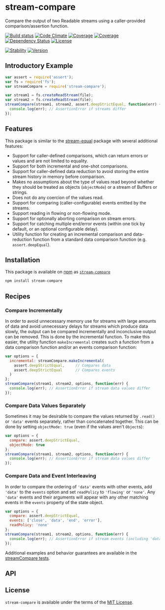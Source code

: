 stream-compare
==============

Compare the output of two Readable streams using a caller-provided
comparison/assertion function.

[![Build status](https://img.shields.io/travis/kevinoid/stream-compare.svg?style=flat-square)](https://travis-ci.org/kevinoid/stream-compare)
[![Code Climate](http://img.shields.io/codeclimate/github/kevinoid/stream-compare.svg?style=flat-square)](https://codeclimate.com/github/kevinoid/stream-compare)
[![Coverage](https://img.shields.io/codecov/c/github/kevinoid/stream-compare.svg?style=flat-square)](https://codecov.io/github/kevinoid/stream-compare?branch=master)
[![Coverage](https://img.shields.io/coveralls/kevinoid/stream-compare.svg?style=flat-square)](https://coveralls.io/r/kevinoid/stream-compare)
[![Dependency Status](https://img.shields.io/david/kevinoid/stream-compare.svg?style=flat-square)](https://david-dm.org/kevinoid/stream-compare)
[![License](http://img.shields.io/:license-mit-blue.svg)](http://mit-license.org)
<!-- If no major bugs are found in the next few months, consider it stable. -->
[![Stability](http://badges.github.io/stability-badges/dist/unstable.svg)](http://github.com/badges/stability-badges)
[![Version](https://badge.fury.io/js/stream-compare.svg)](https://badge.fury.io/js/stream-compare)


## Introductory Example

```js
var assert = require('assert');
var fs = require('fs');
var streamCompare = require('stream-compare');

var stream1 = fs.createReadStream(file);
var stream2 = fs.createReadStream(file);
streamCompare(stream1, stream2, assert.deepStrictEqual, function(err) {
  console.log(err); // AssertionError if streams differ
});
```


## Features

This package is similar to the
[stream-equal](https://github.com/fent/node-stream-equal) package with several
additional features:

- Support for caller-defined comparisons, which can return errors or values
  and are not limited to equality.
- Support for both incremental and one-shot comparisons.
- Support for caller-defined data reduction to avoid storing the entire stream
  history in memory before comparison.
- Makes no assumptions about the type of values read beyond whether they
  should be treated as objects (`objectMode`) or a stream of Buffers or
  strings.
- Does not do any coercion of the values read.
- Support for comparing (caller-configurable) events emitted by the streams.
- Support reading in flowing or non-flowing mode.
- Support for optionally aborting comparison on stream errors.
- Support for catching multiple end/error events (within one tick by default,
  or an optional configurable delay).
- Utility function for creating an incremental comparison and data-reduction
  function from a standard data comparison function (e.g. `assert.deepEqual`).


## Installation

This package is available on [npm](https://www.npmjs.com/) as
[`stream-compare`](https://www.npmjs.com/package/stream-compare)

```sh
npm install stream-compare
```


## Recipes

### Compare Incrementally

In order to avoid unnecessary memory use for streams with large amounts of
data and avoid unnecessary delays for streams which produce data slowly, the
output can be compared incrementally and inconclusive output can be removed.
This is done by the incremental function.  To make this easier, the utility
function `makeIncremental` creates such a function from a data comparison
function and/or an events comparison function:

```js
var options = {
  incremental: streamCompare.makeIncremental(
    assert.deepStrictEqual,     // Compares data
    assert.deepStrictEqual      // Compares events
  )
};
streamCompare(stream1, stream2, options, function(err) {
  console.log(err); // AssertionError if stream data values differ
});
```

### Compare Data Values Separately

Sometimes it may be desirable to compare the values returned by `.read()` or
`'data'` events separately, rather than concatenated together.  This can be
done by setting `objectMode: true` (even if the values aren't `Object`s):

```js
var options = {
  compare: assert.deepStrictEqual,
  objectMode: true
};
streamCompare(stream1, stream2, options, function(err) {
  console.log(err); // AssertionError if stream data values differ
});
```

### Compare Data and Event Interleaving

In order to compare the ordering of `'data'` events with other events, add
`'data'` to the `events` option and set `readPolicy` to `'flowing'` or
`'none'`.  Any `'data'` events and their arguments will appear with any other
matching events in the `events` property of the state object.

```js
var options = {
  compare: assert.deepStrictEqual,
  events: ['close', 'data', 'end', 'error'],
  readPolicy: 'none'
};
streamCompare(stream1, stream2, options, function(err) {
  console.log(err); // AssertionError if stream events (including 'data') differ
});
```

Additional examples and behavior guarantees are available in the
[streamCompare tests](test/stream-compare.js).


## API


## License

`stream-compare` is available under the terms of the
[MIT License](https://opensource.org/licenses/MIT).
